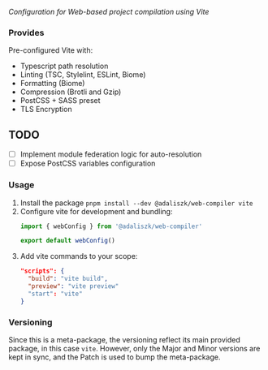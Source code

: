 _Configuration for Web-based project compilation using Vite_

### Provides

Pre-configured Vite with:
- Typescript path resolution
- Linting (TSC, Stylelint, ESLint, Biome)
- Formatting (Biome)
- Compression (Brotli and Gzip)
- PostCSS + SASS preset
- TLS Encryption

## TODO

- [ ] Implement module federation logic for auto-resolution
- [ ] Expose PostCSS variables configuration

### Usage

1. Install the package `pnpm install --dev @adaliszk/web-compiler vite`
2. Configure vite for development and bundling:
    ```typescript
   import { webConfig } from '@adaliszk/web-compiler'
   
   export default webConfig()
   ```
3. Add vite commands to your scope:
    ```json
   "scripts": {
      "build": "vite build",
      "preview": "vite preview"
      "start": "vite"
   }
   ```

### Versioning

Since this is a meta-package, the versioning reflect its main provided package, in this case `vite`. However, only the
Major and Minor versions are kept in sync, and the Patch is used to bump the meta-package.
